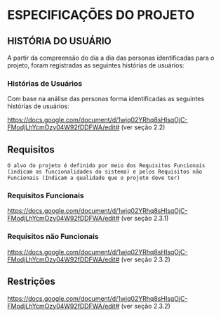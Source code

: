 #	ESPECIFICAÇÕES DO PROJETO 

##	HISTÓRIA DO USUÁRIO 

A partir da compreensão do dia a dia das personas identificadas para o projeto, foram registradas as seguintes histórias de usuários:

### Histórias de Usuários

Com base na análise das personas forma identificadas as seguintes histórias de usuários:

https://docs.google.com/document/d/1wjq02YRhq8sHIsqOjC-FModjLhYcmOzy04W92fDDFWA/edit#     (ver seção 2.2)

## Requisitos
    O alvo do projeto é definido por meio dos Requisitos Funcionais (indicam as funcionalidades do sistema) e pelos Requisitos não Funcionais (Indicam a qualidade que o projeto deve ter)

### Requisitos Funcionais

https://docs.google.com/document/d/1wjq02YRhq8sHIsqOjC-FModjLhYcmOzy04W92fDDFWA/edit#     (ver seção 2.3.1)


### Requisitos não Funcionais

https://docs.google.com/document/d/1wjq02YRhq8sHIsqOjC-FModjLhYcmOzy04W92fDDFWA/edit#     (ver seção 2.3.2)


## Restrições

https://docs.google.com/document/d/1wjq02YRhq8sHIsqOjC-FModjLhYcmOzy04W92fDDFWA/edit#     (ver seção 2.3.2)
